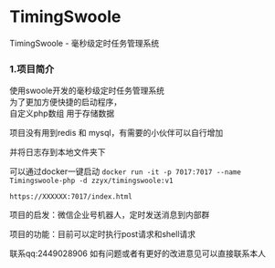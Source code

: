# TimingSwoole
TimingSwoole - 毫秒级定时任务管理系统
### 1\.项目简介

使用swoole开发的毫秒级定时任务管理系统   <br>
为了更加方便快捷的启动程序，	
自定义php数组 用于存储数据

项目没有用到redis 和 mysql，有需要的小伙伴可以自行增加

并将日志存到本地文件夹下

可以通过docker一键启动
``
docker run -it -p 7017:7017 --name Timingswoole-php -d zzyx/timingswoole:v1
``
```
https://XXXXXX:7017/index.html
```
项目的启发：微信企业号机器人，定时发送消息到内部群

项目的功能：目前可以定时执行post请求和shell请求

联系qq:2449028906
如有问题或者有更好的改进意见可以直接联系本人
~~~bash

~~~
